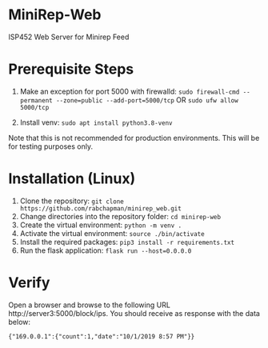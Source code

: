 # MiniRep-Web
ISP452 Web Server for Minirep Feed

# Prerequisite Steps
1. Make an exception for port 5000 with firewalld: `sudo firewall-cmd --permanent --zone=public --add-port=5000/tcp` OR `sudo ufw allow 5000/tcp`

2. Install venv: `sudo apt install python3.8-venv`


Note that this is not recommended for production environments. This will be for testing purposes only.

# Installation (Linux)
1. Clone the repository: `git clone https://github.com/rabchapman/minirep_web.git`
2. Change directories into the repository folder: `cd minirep-web`
3. Create the virtual environment: `python -m venv .`
4. Activate the virtual environment: `source ./bin/activate`
5. Install the required packages: `pip3 install -r requirements.txt`
6. Run the flask application: `flask run --host=0.0.0.0`

# Verify
Open a browser and browse to the following URL http://server3:5000/block/ips. You should receive as response with the data below:

`{"169.0.0.1":{"count":1,"date":"10/1/2019 8:57 PM"}}`

